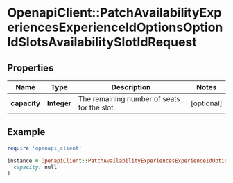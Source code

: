 # OpenapiClient::PatchAvailabilityExperiencesExperienceIdOptionsOptionIdSlotsAvailabilitySlotIdRequest

## Properties

| Name | Type | Description | Notes |
| ---- | ---- | ----------- | ----- |
| **capacity** | **Integer** | The remaining number of seats for the slot. | [optional] |

## Example

```ruby
require 'openapi_client'

instance = OpenapiClient::PatchAvailabilityExperiencesExperienceIdOptionsOptionIdSlotsAvailabilitySlotIdRequest.new(
  capacity: null
)
```


